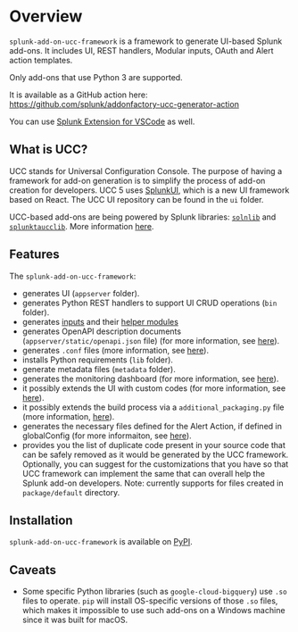 # Overview

`splunk-add-on-ucc-framework` is a framework to generate UI-based Splunk
add-ons. It includes UI, REST handlers, Modular inputs, OAuth and Alert
action templates.

Only add-ons that use Python 3 are supported.

It is available as a GitHub action here:
<https://github.com/splunk/addonfactory-ucc-generator-action>

You can use [Splunk Extension for VSCode](https://marketplace.visualstudio.com/items?itemName=Splunk.splunk)
as well.

## What is UCC?

UCC stands for Universal Configuration Console. The purpose of having a
framework for add-on generation is to simplify the process of add-on
creation for developers. UCC 5 uses [SplunkUI](https://splunkui.splunk.com/),
which is a new UI framework based on React. The UCC UI repository can be found in the `ui` folder.

UCC-based add-ons are being powered by Splunk libraries:
[`solnlib`](https://github.com/splunk/addonfactory-solutions-library-python) and
[`splunktaucclib`](https://github.com/splunk/addonfactory-ucc-library). More
information [here](ucc_related_libraries.md).

## Features

The `splunk-add-on-ucc-framework`:

* generates UI (`appserver` folder).
* generates Python REST handlers to support UI CRUD operations (`bin` folder).
* generates [inputs](./inputs/index.md) and their [helper modules](./inputs/helper.md)
* generates OpenAPI description documents (`appserver/static/openapi.json` file) (for more information, see [here](openapi.md)).
* generates `.conf` files (more information, see [here](dot_conf_files.md)).
* installs Python requirements (`lib` folder).
* generate metadata files (`metadata` folder).
* generates the monitoring dashboard (for more information, see [here](dashboard.md)).
* it possibly extends the UI with custom codes (for more information, see [here](custom_ui_extensions/custom_hook.md)).
* it possibly extends the build process via a `additional_packaging.py` file (more information, [here](additional_packaging.md)).
* generates the necessary files defined for the Alert Action, if defined in globalConfig (for more informaiton, see [here](alert_actions/index.md)).
* provides you the list of duplicate code present in your source code that can be safely removed as it would be generated by the UCC framework. Optionally, you can suggest for the customizations that you have so that UCC framework can implement the same that can overall help the Splunk add-on developers. Note: currently supports for files created in `package/default` directory.

## Installation

`splunk-add-on-ucc-framework` is available on [PyPI](https://pypi.org/project/splunk-add-on-ucc-framework/).

## Caveats

* Some specific Python libraries (such as `google-cloud-bigquery`) use `.so` files to operate. `pip` will install OS-specific versions of those `.so` files, which makes it impossible to use such add-ons on a Windows machine since it was built for macOS.
